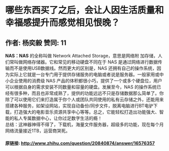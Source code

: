 # 哪些东西买了之后，会让人因生活质量和幸福感提升而感觉相见恨晚？
## 作者: 杨奕毅  赞同: 11
**NAS：NAS** 的全称叫做 Network Attached Storage，意思是网络附 加存储，人们常叫做网络存储器。它和常见的移动硬盘不同在于 NAS 是通过网络进行数据传输而不是使用USB数据线。然而更大的区别是，NAS 还拥有自己的操作系统，因为实际上它就是一台专门用于提供存储服务的电脑或者说是服务器。一般家用或中小企业使用的消费级 NAS 产品的体积都很小巧，提供了一个或多个硬盘位，用户可以根据自身的需求安装不同数量和容量的硬盘。发展至今，NAS 的操作系统已经有很多种，而且也非常成熟了，提供的功能远远不只是存储数据那么简单了。你除了可以使用它们来打造属于你个人或团队共同使用的私有云存储之外，还能用来搭建各种服务，如架设网站，实现自动备份/同步文件，脱离电脑进行BT电驴下载，打造强大的电影音乐资源共享中心等等。总之，它能轻松打造出功能强大、智能的私人专属数据中心，让你过足数字生活的瘾！   
总结：这神器神得不得了，下载机，海量文件服务器，超级多的功能，现在每个月网络流量接近1TB，运营商哭死。

#### 原链接: http://www.zhihu.com/question/20840874/answer/16576357